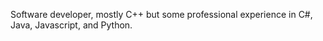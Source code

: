 Software developer, mostly C++ but some professional experience in C#, Java, Javascript, and Python.

<!---
mosasauridae/mosasauridae is a ✨ special ✨ repository because its `README.md` (this file) appears on your GitHub profile.
You can click the Preview link to take a look at your changes.
--->
